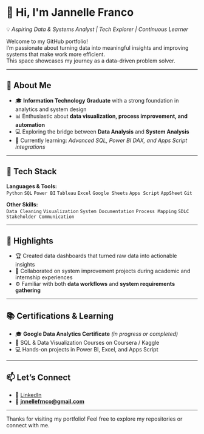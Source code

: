 # 👋 Hi, I'm Jannelle Franco
💡 *Aspiring Data & Systems Analyst | Tech Explorer | Continuous Learner*

Welcome to my GitHub portfolio!  
I’m passionate about turning data into meaningful insights and improving systems that make work more efficient.  
This space showcases my journey as a data-driven problem solver.

---

## 🧠 About Me
- 🎓 **Information Technology Graduate** with a strong foundation in analytics and system design  
- 📊 Enthusiastic about **data visualization, process improvement, and automation**  
- 💻 Exploring the bridge between **Data Analysis** and **System Analysis**  
- 🌱 Currently learning: *Advanced SQL, Power BI DAX, and Apps Script integrations*  


---

## 🧰 Tech Stack

**Languages & Tools:**  
`Python` `SQL` `Power BI` `Tableau` `Excel` `Google Sheets` `Apps Script` `AppSheet` `Git`  

**Other Skills:**  
`Data Cleaning` `Visualization` `System Documentation` `Process Mapping` `SDLC` `Stakeholder Communication`

---

## 🌟 Highlights
- 🏆 Created data dashboards that turned raw data into actionable insights  
- 🧩 Collaborated on system improvement projects during academic and internship experiences  
- ⚙️ Familiar with both **data workflows** and **system requirements gathering**

---

## 📚 Certifications & Learning
- 🎓 **Google Data Analytics Certificate** *(in progress or completed)*  
- 🧠 SQL & Data Visualization Courses on Coursera / Kaggle  
- 💻 Hands-on projects in Power BI, Excel, and Apps Script

---

## 📫 Let’s Connect
- 💼 [LinkedIn](https://linkedin.com/in/jannellefranco)  
- 📧 **jnnellefrnco@gmail.com**  

---

Thanks for visiting my portfolio! Feel free to explore my repositories or connect with me.
